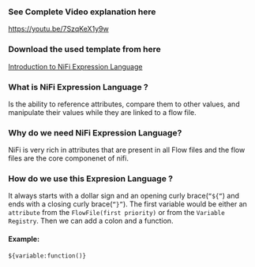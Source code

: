 
### See Complete Video explanation here
https://youtu.be/7SzqKeX1y9w

### Download the used template from here

[Introduction to NiFi Expression Language](https://github.com/InsightByte/ApacheNifi/blob/main/NiFi%20Expression%20Language/Introduction_to_Expression_Language.xml)

### What is NiFi Expression Language ? 

Is the ability to reference attributes, compare them to other values, and manipulate their values while they are linked to a flow file.


### Why do we need NiFi Expression Language?

 NiFi is very rich in attributes that are present in all Flow files and the flow files are the core componenet of nifi. 


### How do we use this Expresion Language ? 

It always starts with a dollar sign and an opening curly brace(```“${“```) and ends with a closing curly brace(```“}”```). The first variable would be either an ```attribute``` from the ```FlowFile(first priority)``` or from the ```Variable Registry```. Then we can add a colon and a function. 
#### Example: 
```${variable:function()}```



